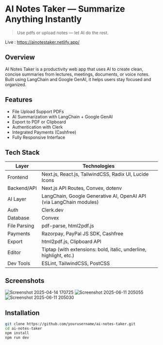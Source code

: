 # AI Notes Taker — Summarize Anything Instantly

> Use pdfs or upload notes — let AI do the rest.

Live : https://ainotestaker.netlify.app/

## Overview
AI Notes Taker is a productivity web app that uses AI to create clean, concise summaries from lectures, meetings, documents, or voice notes. Built using LangChain and Google GenAI, it helps users stay focused and organized.

## Features
- File Upload Support PDFs
- AI Summarization with LangChain + Google GenAI
- Export to PDF or Clipboard
- Authentication with Clerk
- Integrated Payments (Cashfree)
- Fully Responsive Interface

## Tech Stack

| Layer        | Technologies                                                                 |
|--------------|-------------------------------------------------------------------------------|
| Frontend     | Next.js, React.js, TailwindCSS, Radix UI, Lucide Icons                       |
| Backend/API  | Next.js API Routes, Convex, dotenv                                           |
| AI Layer     | LangChain, Google Generative AI, OpenAI API (via LangChain modules)         |
| Auth         | Clerk.dev                                                                    |
| Database     | Convex                                                                      |
| File Parsing | pdf-parse, html2pdf.js                                                       |
| Payments     | Razorpay, PayPal JS SDK, Cashfree                                            |
| Export       | html2pdf.js, Clipboard API                                                   |
| Editor       | Tiptap (with extensions: bold, italic, underline, highlight, etc.)           |
| Dev Tools    | ESLint, TailwindCSS, PostCSS                                                 |

## Screenshots
![Screenshot 2025-04-14 170725](https://github.com/user-attachments/assets/458f15a9-074a-4baf-9b3f-c2f93c5ff636)
![Screenshot 2025-06-11 205055](https://github.com/user-attachments/assets/2abd57fa-71e7-4583-8b94-afb0ede1ea2c)
![Screenshot 2025-06-11 205030](https://github.com/user-attachments/assets/a5483955-c0e9-4e50-bdab-3d8b6e00d0eb)


## Installation

```bash
git clone https://github.com/yourusername/ai-notes-taker.git
cd ai-notes-taker
npm install
npm run dev
